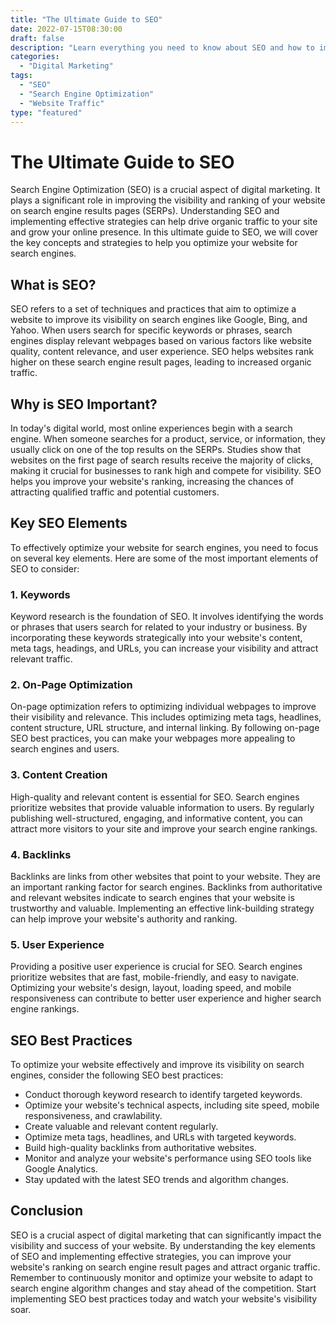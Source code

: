 ```yaml
---
title: "The Ultimate Guide to SEO"
date: 2022-07-15T08:30:00
draft: false
description: "Learn everything you need to know about SEO and how to improve your website's visibility on search engines."
categories:
  - "Digital Marketing"
tags:
  - "SEO"
  - "Search Engine Optimization"
  - "Website Traffic"
type: "featured"
---
```


# The Ultimate Guide to SEO

Search Engine Optimization (SEO) is a crucial aspect of digital marketing. It plays a significant role in improving the visibility and ranking of your website on search engine results pages (SERPs). Understanding SEO and implementing effective strategies can help drive organic traffic to your site and grow your online presence. In this ultimate guide to SEO, we will cover the key concepts and strategies to help you optimize your website for search engines.

## What is SEO?

SEO refers to a set of techniques and practices that aim to optimize a website to improve its visibility on search engines like Google, Bing, and Yahoo. When users search for specific keywords or phrases, search engines display relevant webpages based on various factors like website quality, content relevance, and user experience. SEO helps websites rank higher on these search engine result pages, leading to increased organic traffic.

## Why is SEO Important?

In today's digital world, most online experiences begin with a search engine. When someone searches for a product, service, or information, they usually click on one of the top results on the SERPs. Studies show that websites on the first page of search results receive the majority of clicks, making it crucial for businesses to rank high and compete for visibility. SEO helps you improve your website's ranking, increasing the chances of attracting qualified traffic and potential customers.

## Key SEO Elements

To effectively optimize your website for search engines, you need to focus on several key elements. Here are some of the most important elements of SEO to consider:

### 1. Keywords

Keyword research is the foundation of SEO. It involves identifying the words or phrases that users search for related to your industry or business. By incorporating these keywords strategically into your website's content, meta tags, headings, and URLs, you can increase your visibility and attract relevant traffic.

### 2. On-Page Optimization

On-page optimization refers to optimizing individual webpages to improve their visibility and relevance. This includes optimizing meta tags, headlines, content structure, URL structure, and internal linking. By following on-page SEO best practices, you can make your webpages more appealing to search engines and users.

### 3. Content Creation

High-quality and relevant content is essential for SEO. Search engines prioritize websites that provide valuable information to users. By regularly publishing well-structured, engaging, and informative content, you can attract more visitors to your site and improve your search engine rankings.

### 4. Backlinks

Backlinks are links from other websites that point to your website. They are an important ranking factor for search engines. Backlinks from authoritative and relevant websites indicate to search engines that your website is trustworthy and valuable. Implementing an effective link-building strategy can help improve your website's authority and ranking.

### 5. User Experience

Providing a positive user experience is crucial for SEO. Search engines prioritize websites that are fast, mobile-friendly, and easy to navigate. Optimizing your website's design, layout, loading speed, and mobile responsiveness can contribute to better user experience and higher search engine rankings.

## SEO Best Practices

To optimize your website effectively and improve its visibility on search engines, consider the following SEO best practices:

- Conduct thorough keyword research to identify targeted keywords.
- Optimize your website's technical aspects, including site speed, mobile responsiveness, and crawlability.
- Create valuable and relevant content regularly.
- Optimize meta tags, headlines, and URLs with targeted keywords.
- Build high-quality backlinks from authoritative websites.
- Monitor and analyze your website's performance using SEO tools like Google Analytics.
- Stay updated with the latest SEO trends and algorithm changes.

## Conclusion

SEO is a crucial aspect of digital marketing that can significantly impact the visibility and success of your website. By understanding the key elements of SEO and implementing effective strategies, you can improve your website's ranking on search engine result pages and attract organic traffic. Remember to continuously monitor and optimize your website to adapt to search engine algorithm changes and stay ahead of the competition. Start implementing SEO best practices today and watch your website's visibility soar.
